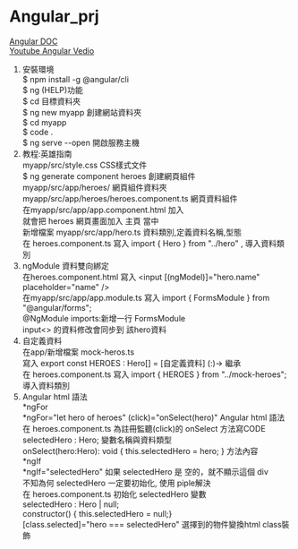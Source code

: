 # Angular_prj
[Angular DOC](https://angular.cn/docs)  
[Youtube Angular Vedio](https://www.youtube.com/watch?v=csE6ue9w7YM&list=PLA0YHwTjkRztyUo4L6594L7ifAeWUoug7&ab_channel=%E8%B7%9F%E5%B1%B1%E5%9C%B0%E4%BA%BA%E5%AD%A6%E5%89%8D%E7%AB%AF)  

01. 安裝環境  
$ npm install -g @angular/cli  
$ ng (HELP)功能  
$ cd 目標資料夾  
$ ng new myapp  創建網站資料夾  
$ cd myapp  
$ code .  
$ ng serve --open  開啟服務主機  
02. 教程:英雄指南  
  myapp/src/style.css  CSS樣式文件  
$ ng generate component heroes  創建網頁組件  
  myapp/src/app/heroes/  網頁組件資料夾  
  myapp/src/app/heroes/heroes.component.ts  網頁資料組件  
  在myapp/src/app/app.component.html 加入 <app-heroes></app-heroes>  
  就會把 heroes 網頁畫面加入 主頁 當中  
  新增檔案 myapp/src/app/hero.ts  資料類別,定義資料名稱,型態  
  在 heroes.component.ts 寫入 import { Hero } from "../hero" , 導入資料類別  
03. ngModule 資料雙向綁定  
  在heroes.component.html 寫入 <input [(ngModel)]="hero.name" placeholder="name" />  
  在myapp/src/app/app.module.ts 寫入 import { FormsModule } from "@angular/forms";  
  @NgModule imports:新增一行 FormsModule  
  input<> 的資料修改會同步到 該hero資料  
04. 自定義資料  
  在app/新增檔案 mock-heros.ts  
  寫入 export const HEROES : Hero[] = [自定義資料]  (:)-> 繼承  
  在 heroes.component.ts 寫入 import { HEROES } from "../mock-heroes"; 導入資料類別  
05. Angular html 語法  
  *ngFor  
  *ngFor="let hero of heroes" (click)="onSelect(hero)"  Angular html 語法    
  在 heroes.component.ts 為註冊監聽(click)的 onSelect 方法寫CODE  
  selectedHero : Hero;  變數名稱與資料類型  
  onSelect(hero:Hero): void { this.selectedHero = hero; }  方法內容  
  *ngIf  
  *ngIf="selectedHero"  如果 selectedHero 是 空的，就不顯示這個 div    
  不知為何 selectedHero 一定要初始化, 使用 piple解決    
  在 heroes.component.ts 初始化 selectedHero 變數  
  selectedHero : Hero | null;  
  constructor() { this.selectedHero = null;}    
  [class.selected]="hero === selectedHero"  選擇到的物件變換html class裝飾  
  
